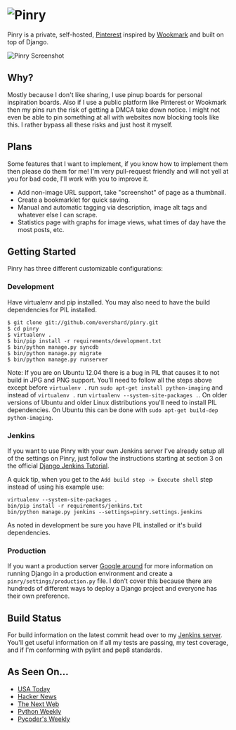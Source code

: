 # ![Pinry](https://github.com/overshard/pinry/raw/master/logo.png)

Pinry is a private, self-hosted, [Pinterest][0] inspired by [Wookmark][1] and
built on top of Django.

![Pinry Screenshot](https://github.com/overshard/pinry/raw/master/screenshot.png)


## Why?

Mostly because I don't like sharing, I use pinup boards for personal inspiration
boards. Also if I use a public platform like Pinterest or Wookmark then my pins
run the risk of getting a DMCA take down notice. I might not even be able to
pin something at all with websites now blocking tools like this. I rather
bypass all these risks and just host it myself.


## Plans

Some features that I want to implement, if you know how to implement them then
please do them for me! I'm very pull-request friendly and will not yell at you
for bad code, I'll work with you to improve it.

 + Add non-image URL support, take "screenshot" of page as a thumbnail.
 + Create a bookmarklet for quick saving.
 + Manual and automatic tagging via description, image alt tags and whatever else I can scrape.
 + Statistics page with graphs for image views, what times of day have the most posts, etc.


## Getting Started

Pinry has three different customizable configurations:

### Development

Have virtualenv and pip installed. You may also need to have the build
dependencies for PIL installed.

    $ git clone git://github.com/overshard/pinry.git
    $ cd pinry
    $ virtualenv .
    $ bin/pip install -r requirements/development.txt
    $ bin/python manage.py syncdb
    $ bin/python manage.py migrate
    $ bin/python manage.py runserver

Note: If you are on Ubuntu 12.04 there is a bug in PIL that causes it to not
build in JPG and PNG support. You'll need to follow all the steps above except
before `virtualenv .` run `sudo apt-get install python-imaging` and instead of
`virtualenv .` run `virtualenv --system-site-packages .`. On older versions of
Ubuntu and older Linux distributions you'll need to install PIL dependencies.
On Ubuntu this can be done with `sudo apt-get build-dep python-imaging`.


### Jenkins

If you want to use Pinry with your own Jenkins server I've already setup all of
the settings on Pinry, just follow the instructions starting at section 3 on the
official [Django Jenkins Tutorial][4].

A quick tip, when you get to the `Add build step -> Execute shell` step instead
of using his example use:

    virtualenv --system-site-packages .
    bin/pip install -r requirements/jenkins.txt
    bin/python manage.py jenkins --settings=pinry.settings.jenkins

As noted in development be sure you have PIL installed or it's build
dependencies.

### Production

If you want a production server [Google around][2] for more information on
running Django in a production environment and create a
`pinry/settings/production.py` file. I don't cover this because there are
hundreds of different ways to deploy a Django project and everyone has their own
preference.


## Build Status

For build information on the latest commit head over to my [Jenkins server][3].
You'll get useful information on if all my tests are passing, my test coverage,
and if I'm conforming with pylint and pep8 standards.


## As Seen On...

 + [USA Today](http://www.usatoday.com/tech/products/story/2012-04-27/pinterest-pinry-private-pinning/54584308/1)
 + [Hacker News](http://news.ycombinator.com/item?id=3895618)
 + [The Next Web](http://thenextweb.com/apps/2012/04/27/pinry-is-a-self-hosted-version-of-pinterest-that-gives-you-full-control-of-your-pins/)
 + [Python Weekly](http://us2.campaign-archive2.com/?u=e2e180baf855ac797ef407fc7&id=1f8c766c90&e=292d864a00)
 + [Pycoder's Weekly](http://us4.campaign-archive1.com/?u=9735795484d2e4c204da82a29&id=4f9b37c501)


[0]: http://pinterest.com/
[1]: http://www.wookmark.com/
[2]: https://www.google.com/search?q=deploy+django+production
[3]: http://jenkins.bythewood.me/job/pinry/
[4]: https://sites.google.com/site/kmmbvnr/home/django-jenkins-tutorial
